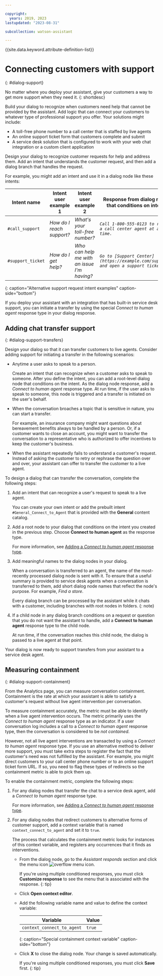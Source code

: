 ```yaml
---

copyright:
  years: 2019, 2023
lastupdated: "2023-08-31"

subcollection: watson-assistant

---
```


{{site.data.keyword.attribute-definition-list}}

# Connecting customers with support
{: #dialog-support}

No matter where you deploy your assistant, give your customers a way to get more support when they need it.
{: shortdesc}

Build your dialog to recognize when customers need help that cannot be provided by the assistant. Add logic that can connect your customers to whatever type of professional support you offer. Your solutions might include:

- A toll-free phone number to a call center that is staffed by live agents
- An online support ticket form that customers complete and submit
- A service desk solution that is configured to work with your web chat integration or a custom client application

Design your dialog to recognize customer requests for help and address them. Add an intent that understands the customer request, and then add a dialog branch that handles the request.

For example, you might add an intent and use it in a dialog node like these intents:

| Intent name | Intent user example 1 | Intent user example 2 | Response from dialog node that conditions on intent |
| --- | --- | --- | --- |
| `#call_support` | *How do I reach support?* | *What's your toll-free number?* | *`Call 1-800-555-0123 to reach a call center agent at any time.`* |
| `#support_ticket` | *How do I get help?* | *Who can help me with an issue I'm having?* |  *`Go to [Support Center](https://example.com/support) and open a support ticket.`* |
{: caption="Alternative support request intent examples" caption-side="bottom"}

If you deploy your assistant with an integration that has built-in service desk support, you can initiate a transfer by using the special *Connect to human agent* response type in your dialog response.

## Adding chat transfer support
{: #dialog-support-transfers}

Design your dialog so that it can transfer customers to live agents. Consider adding support for initiating a transfer in the following scenarios:

- Anytime a user asks to speak to a person. 

   Create an intent that can recognize when a customer asks to speak to someone. After you define the intent, you can add a root-level dialog node that conditions on the intent. As the dialog node response, add a *Connect to human agent* response type. At run time, if the user asks to speak to someone, this node is triggered and a transfer is initiated on the user's behalf.

- When the conversation broaches a topic that is sensitive in nature, you can start a transfer. 

   For example, an insurance company might want questions about bereavement benefits always to be handled by a person. Or, if a customer wants to close an account, you might want to transfer the conversation to a representative who is authorized to offer incentives to keep the customer's business.

- When the assistant repeatedly fails to understand a customer's request. Instead of asking the customer to retry or rephrase the question over and over, your assistant can offer to transfer the customer to a live agent.

To design a dialog that can transfer the conversation, complete the following steps:

1.  Add an intent that can recognize a user's request to speak to a live agent.

    You can create your own intent or add the prebuilt intent `#General_Connect_to_Agent` that is provided with the **General** content catalog.

1.  Add a root node to your dialog that conditions on the intent you created in the previous step. Choose **Connect to human agent** as the response type.

    For more information, see [Adding a *Connect to human agent* response type](/docs/watson-assistant?topic=watson-assistant-dialog-overview#dialog-overview-add-connect-to-human-agent).

1.  Add meaningful names to the dialog nodes in your dialog.

    When a conversation is transferred to an agent, the name of the most-recently processed dialog node is sent with it. To ensure that a useful summary is provided to service desk agents when a conversation is transferred to them, add short dialog node names that reflect the node's purpose. For example, *Find a store*.

    Every dialog branch can be processed by the assistant while it chats with a customer, including branches with root nodes in folders.
    {: note}

1.  If a child node in any dialog branch conditions on a request or question that you do not want the assistant to handle, add a **Connect to human agent** response type to the child node.

    At run time, if the conversation reaches this child node, the dialog is passed to a live agent at that point.

Your dialog is now ready to support transfers from your assistant to a service desk agent.

## Measuring containment
{: #dialog-support-containment}

From the Analytics page, you can measure conversation containment. Containment is the rate at which your assistant is able to satisfy a customer's request without live agent intervention per conversation.

To measure containment accurately, the metric must be able to identify when a live agent intervention occurs. The metric primarily uses the *Connect to human agent* response type as an indicator. If a user conversation log includes a call to a *Connect to human agent* response type, then the conversation is considered to be *not contained*.

However, not all live agent interventions are transacted by using a *Connect to human agent* response type. If you use an alternative method to deliver more support, you must take extra steps to register the fact that the customer's need was not fulfilled by the assistant. For example, you might direct customers to your call center phone number or to an online support ticket form URL. If so, you need to flag these types of redirects so the containment metric is able to pick them up.

To enable the containment metric, complete the following steps:

1.  For any dialog nodes that transfer the chat to a service desk agent, add a *Connect to human agent* response type.

    For more information, see [Adding a *Connect to human agent* response type](/docs/assistant?topic=assistant-dialog-overview#dialog-overview-add-connect-to-human-agent).

1.  For any dialog nodes that redirect customers to alternative forms of customer support, add a context variable that is named `context_connect_to_agent` and set it to `true`.

    The process that calculates the containment metric looks for instances of this context variable, and registers any occurrences that it finds as interventions.

    - From the dialog node, go to the *Assistant responds* section and click the menu icon ![overflow menu icon](images/overflow-menu--vertical.svg).

      If you're using multiple conditioned responses, you must click **Customize response** to see the menu that is associated with the response.
      {: tip}

    - Click **Open context editor**.

    - Add the following variable name and value to define the context variable:

      | Variable | Value |
      | --- | --- |
      | `context_connect_to_agent` | `true` |
      {: caption="Special containment context variable" caption-side="bottom"}

    - Click **X** to close the dialog node. Your change is saved automatically.

      If you're using multiple conditioned responses, you must click **Save** first.
      {: tip}
